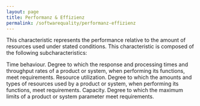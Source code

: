 ```yaml
---
layout: page
title: Performanz & Effizienz
permalink: /softwarequality/performanz-effizienz
---
```


This characteristic represents the performance relative to the amount of resources used under stated conditions. This characteristic is composed of the following subcharacteristics:

Time behaviour. Degree to which the response and processing times and throughput rates of a product or system, when performing its functions, meet requirements.
Resource utilization. Degree to which the amounts and types of resources used by a product or system, when performing its functions, meet requirements.
Capacity. Degree to which the maximum limits of a product or system parameter meet requirements.

